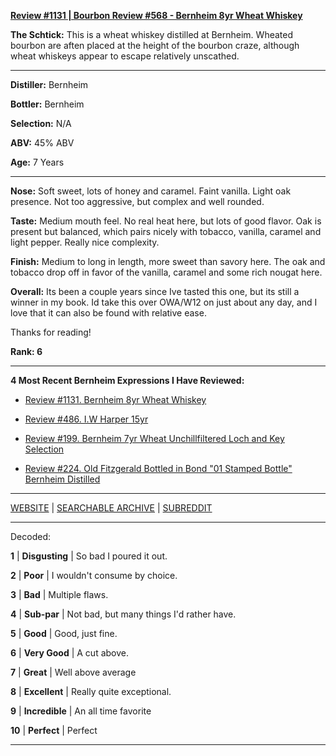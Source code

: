 
[**Review #1131 | Bourbon Review #568 - Bernheim 8yr Wheat Whiskey**]( https://t8ke.review/review-1131-bernheim-7yr-wheat-whiskey/)

**The Schtick:** This is a wheat whiskey distilled at Bernheim. Wheated bourbon are aften placed at the height of the bourbon craze, although wheat whiskeys appear to escape relatively unscathed. 

-----

**Distiller:** Bernheim

**Bottler:** Bernheim

**Selection:** N/A

**ABV:**  45% ABV

**Age:** 7 Years 

-----

**Nose:**  Soft sweet, lots of honey and caramel. Faint vanilla. Light oak presence. Not too aggressive, but complex and well rounded. 

**Taste:** Medium mouth feel. No real heat here, but lots of good flavor. Oak is present but balanced, which pairs nicely with tobacco, vanilla, caramel and light pepper. Really nice complexity.  

**Finish:** Medium to long in length, more sweet than savory here. The oak and tobacco drop off in favor of the vanilla, caramel and some rich nougat here. 

**Overall:** Its been a couple years since Ive tasted this one, but its still a winner in my book. Id take this over OWA/W12 on just about any day, and I love that it can also be found with relative ease. 

Thanks for reading!

**Rank: 6**

----- 

**4 Most Recent Bernheim Expressions I Have Reviewed:** 

- [Review #1131. Bernheim 8yr Wheat Whiskey]( https://t8ke.review/review-1131-bernheim-7yr-wheat-whiskey/) 

- [Review #486. I.W Harper 15yr]( https://t8ke.review/review-486-iw-harper-15yr/) 

- [Review #199. Bernheim 7yr Wheat Unchillfiltered Loch and Key Selection]( https://t8ke.review/review-199-bernheim-7yr-loch-key-ncf/) 

- [Review #224. Old Fitzgerald Bottled in Bond "01 Stamped Bottle" Bernheim Distilled]( https://t8ke.review/review-224-old-fitzgerald-2001-bernheim/) 

-----

[WEBSITE](https://t8ke.review) | [SEARCHABLE ARCHIVE](https://t8ke.review/review-archive/) | [SUBREDDIT](https://reddit.com/r/t8kereviews)

-----

Decoded:

**1** | **Disgusting** | So bad I poured it out.

**2** | **Poor** | I wouldn't consume by choice.

**3** | **Bad** | Multiple flaws.

**4** | **Sub-par** | Not bad, but many things I'd rather have.

**5** | **Good** | Good, just fine.

**6** | **Very Good** | A cut above.

**7** | **Great** | Well above average

**8** | **Excellent** | Really quite exceptional.

**9** | **Incredible** | An all time favorite

**10** | **Perfect** | Perfect

----

